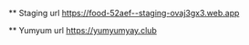 
** Staging url
https://food-52aef--staging-ovaj3gx3.web.app

** Yumyum url
https://yumyumyay.club

